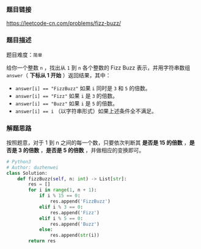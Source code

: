 ### 题目链接
https://leetcode-cn.com/problems/fizz-buzz/

### 题目描述
题目难度：```简单```

给你一个整数 ```n``` ，找出从 ```1``` 到 ```n``` 各个整数的 Fizz Buzz 表示，并用字符串数组 ```answer```（ **下标从 1 开始** ）返回结果，其中：

- ```answer[i] == "FizzBuzz"``` 如果 ```i``` 同时是 ```3``` 和 ```5``` 的倍数。
- ```answer[i] == "Fizz"``` 如果 ```i``` 是 ```3``` 的倍数。
- ```answer[i] == "Buzz"``` 如果 ```i``` 是 ```5``` 的倍数。
- ```answer[i] == i``` （以字符串形式）如果上述条件全不满足。

### 解题思路
按照题意，对于 1 到 n 之间的每一个数，只要依次判断其 **是否是 15 的倍数** ，**是否是 3 的倍数** ，**是否是 5 的倍数** ，并做相应的变换即可。

```python
# Python3
# Author: duzhenwei
class Solution:
    def fizzBuzz(self, n: int) -> List[str]:
        res = []
        for i in range(1, n + 1):
            if i % 15 == 0:
                res.append('FizzBuzz')
            elif i % 3 == 0:
                res.append('Fizz')
            elif i % 5 == 0:
                res.append('Buzz')
            else:
                res.append(str(i))
        return res
```